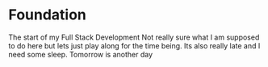 # Foundation
The start of my Full Stack Development
Not really sure what I am supposed to do here but lets just play along for the time being. 
Its also really late and I need some sleep.
Tomorrow is another day
